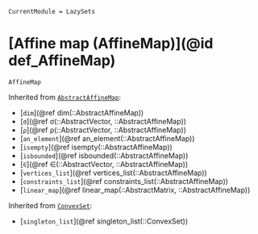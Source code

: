 ```@meta
CurrentModule = LazySets
```

# [Affine map (AffineMap)](@id def_AffineMap)

```@docs
AffineMap
```

Inherited from [`AbstractAffineMap`](@ref):
* [`dim`](@ref dim(::AbstractAffineMap))
* [`σ`](@ref σ(::AbstractVector, ::AbstractAffineMap))
* [`ρ`](@ref ρ(::AbstractVector, ::AbstractAffineMap))
* [`an_element`](@ref an_element(::AbstractAffineMap))
* [`isempty`](@ref isempty(::AbstractAffineMap))
* [`isbounded`](@ref isbounded(::AbstractAffineMap))
* [`∈`](@ref ∈(::AbstractVector, ::AbstractAffineMap))
* [`vertices_list`](@ref vertices_list(::AbstractAffineMap))
* [`constraints_list`](@ref constraints_list(::AbstractAffineMap))
* [`linear_map`](@ref linear_map(::AbstractMatrix, ::AbstractAffineMap))

Inherited from [`ConvexSet`](@ref):
* [`singleton_list`](@ref singleton_list(::ConvexSet))
